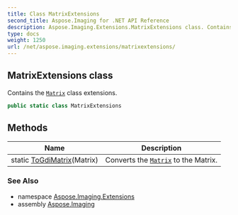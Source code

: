 ```yaml
---
title: Class MatrixExtensions
second_title: Aspose.Imaging for .NET API Reference
description: Aspose.Imaging.Extensions.MatrixExtensions class. Contains the Matrix class extensions
type: docs
weight: 1250
url: /net/aspose.imaging.extensions/matrixextensions/
---
```

## MatrixExtensions class

Contains the [`Matrix`](../../aspose.imaging/matrix/) class extensions.

```csharp
public static class MatrixExtensions
```

## Methods

| Name | Description |
| --- | --- |
| static [ToGdiMatrix](../../aspose.imaging.extensions/matrixextensions/togdimatrix/)(Matrix) | Converts the [`Matrix`](../../aspose.imaging/matrix/) to the Matrix. |

### See Also

* namespace [Aspose.Imaging.Extensions](../../aspose.imaging.extensions/)
* assembly [Aspose.Imaging](../../)


